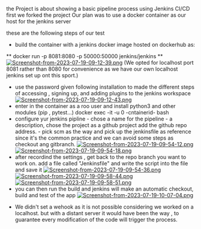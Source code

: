 the Project is about showing a basic pipeline process using Jenkins CI/CD
first we forked the project 
Our plan was to use a docker container as our host for the jenkins server

these are the following steps of our test 
- build the container with a jenkins docker image hosted on dockerhub as:

** docker run -p 8081:8080 -p 50000:50000 jenkins/jenkins **
[![Screenshot-from-2023-07-19-09-12-39.png](https://i.postimg.cc/Dy0VwcRj/Screenshot-from-2023-07-19-09-12-39.png)](https://postimg.cc/fkGqHYzm)
(We opted for localhost port 8081 rather than 8080 for convenience as we have our own localhost jenkins set up ont this sport.)
- use the password given following installation to made the different steps of accessing , signing up, and adding plugins to the jenkins workspace
[![Screenshot-from-2023-07-19-09-12-43.png](https://i.postimg.cc/sD7LX0wJ/Screenshot-from-2023-07-19-09-12-43.png)](https://postimg.cc/Whp8YSRD)
- enter in the container as a roo user and install python3 and other modules (pip , pytest...)
  docker exec -it -u 0 -cntainerid- bash
- configure yur jenkins pipline
          - chose a name for the pipeline
          -  a description, chose the project as a github project add the github repo address.
          -  pick scm as the way and pick up the jenkinsfile as reference since it's the common practice and we can avoid some steps as checkout ang gitbranch.
  [![Screenshot-from-2023-07-19-09-54-12.png](https://i.postimg.cc/5ywDZPrp/Screenshot-from-2023-07-19-09-54-12.png)](https://postimg.cc/D4wCGcnb)
  [![Screenshot-from-2023-07-19-09-54-18.png](https://i.postimg.cc/x8S4yvdm/Screenshot-from-2023-07-19-09-54-18.png)](https://postimg.cc/9RJbcqZX)
-  after recordind the settings , get back to the repo branch you want to work on. add a file called "Jenkinsfile" and write the script into the file and save it
  [![Screenshot-from-2023-07-19-09-54-36.png](https://i.postimg.cc/1tKp2wHw/Screenshot-from-2023-07-19-09-54-36.png)](https://postimg.cc/KkRkgKC8)
  [![Screenshot-from-2023-07-19-09-58-44.png](https://i.postimg.cc/YSKYSbDQ/Screenshot-from-2023-07-19-09-58-44.png)](https://postimg.cc/cvhr9MSJ)
  [![Screenshot-from-2023-07-19-09-58-51.png](https://i.postimg.cc/HxPLrLWF/Screenshot-from-2023-07-19-09-58-51.png)](https://postimg.cc/0MDv3PwC)
- you can then run the build and jenkins will make an automatic checkout, build and test of the app
  [![Screenshot-from-2023-07-19-10-07-04.png](https://i.postimg.cc/x8D1v4HP/Screenshot-from-2023-07-19-10-07-04.png)](https://postimg.cc/PpyHhKSL)

* We didn't set a wehook as it is not possible considering we worked on a localhost. but with a distant server it would have been the way , to guarantee every modification of the code will trigger the process.
  
